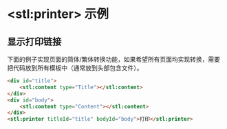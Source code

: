 # &lt;stl:printer&gt; 示例

## 显示打印链接

下面的例子实现页面的简体/繁体转换功能，如果希望所有页面均实现转换，需要把代码放到所有模板中（通常放到头部包含文件）。

```html
<div id="title">
    <stl:content type="Title"></stl:content>
</div>
<div id="body">
    <stl:content type="Content"></stl:content>
</div>
<stl:printer titleId="title" bodyId="body">打印</stl:printer>
```
